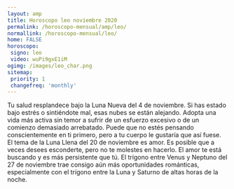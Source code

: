 ```yaml
---
layout: amp
title: Horoscopo leo noviembre 2020 
permalink: /horoscopo-mensual/amp/leo/
normallink: /horoscopo-mensual/leo/
home: FALSE
horoscopo:
 signo: leo
 video: wuPi9gxE1iM
ogimg: /images/leo_char.png
sitemap:
 priority: 1
 changefreq: 'monthly'
---
```



Tu salud resplandece bajo la Luna Nueva del 4 de noviembre. Si has estado bajo estrés o sintiéndote mal, esas nubes se están alejando. Adopta una vida más activa sin temor a sufrir de un esfuerzo excesivo o de un comienzo demasiado arrebatado. Puede que no estés pensando conscientemente en ti primero, pero a tu cuerpo le gustaría que así fuese. El tema de la Luna Llena del 20 de noviembre es amor. Es posible que a veces desees esconderte, pero no te molestes en hacerlo. El amor te está buscando y es más persistente que tú. El trígono entre Venus y Neptuno del 27 de noviembre trae consigo aún más oportunidades románticas, especialmente con el trígono entre la Luna y Saturno de altas horas de la noche.